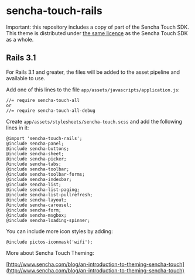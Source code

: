 # sencha-touch-rails

Important: this repository includes a copy of part of the Sencha Touch SDK. This theme is distributed under [the same licence][license] as the Sencha Touch SDK as a whole.

[license]: http://dev.sencha.com/deploy/touch/license.txt

## Rails 3.1

For Rails 3.1 and greater, the files will be added to the asset pipeline and available to use.

Add one of this lines to the file `app/assets/javascripts/application.js`:

    //= require sencha-touch-all
    or
    //= require sencha-touch-all-debug

Create `app/assets/stylesheets/sencha-touch.scss` and add the following lines in it:

    @import 'sencha-touch-rails';
    @include sencha-panel;
    @include sencha-buttons;
    @include sencha-sheet;
    @include sencha-picker;
    @include sencha-tabs;
    @include sencha-toolbar;
    @include sencha-toolbar-forms;
    @include sencha-indexbar;
    @include sencha-list;
    @include sencha-list-paging;
    @include sencha-list-pullrefresh;
    @include sencha-layout;
    @include sencha-carousel;
    @include sencha-form;
    @include sencha-msgbox;
    @include sencha-loading-spinner;

You can include more icon styles by adding:

    @include pictos-iconmask('wifi');

More about Sencha Touch Theming:

[http://www.sencha.com/blog/an-introduction-to-theming-sencha-touch](http://www.sencha.com/blog/an-introduction-to-theming-sencha-touch)
